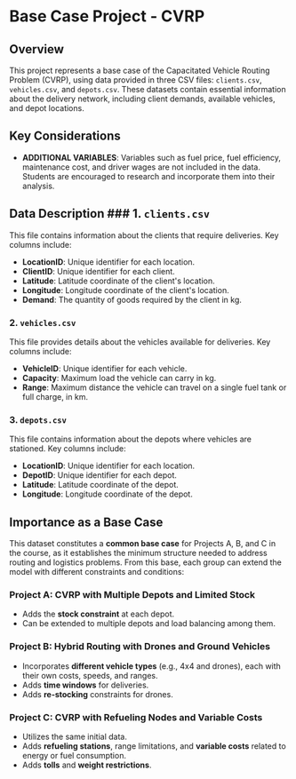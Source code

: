 # Base Case Project - CVRP

## Overview

This project represents a base case of the Capacitated Vehicle Routing Problem (CVRP), using data provided in three CSV files: `clients.csv`, `vehicles.csv`, and `depots.csv`. These datasets contain essential information about the delivery network, including client demands, available vehicles, and depot locations.

## Key Considerations

- **ADDITIONAL VARIABLES**: Variables such as fuel price, fuel efficiency, maintenance cost, and driver wages are not included in the data. Students are encouraged to research and incorporate them into their analysis.

## Data Description ### 1. `clients.csv`

This file contains information about the clients that require deliveries. Key columns include:

- **LocationID**: Unique identifier for each location.
- **ClientID**: Unique identifier for each client.
- **Latitude**: Latitude coordinate of the client's location.
- **Longitude**: Longitude coordinate of the client's location.
- **Demand**: The quantity of goods required by the client in kg.

### 2. `vehicles.csv`

This file provides details about the vehicles available for deliveries. Key columns include:

- **VehicleID**: Unique identifier for each vehicle.
- **Capacity**: Maximum load the vehicle can carry in kg.
- **Range**: Maximum distance the vehicle can travel on a single fuel tank or full charge, in km.

### 3. `depots.csv`

This file contains information about the depots where vehicles are stationed. Key columns include:

- **LocationID**: Unique identifier for each location.
- **DepotID**: Unique identifier for each depot.
- **Latitude**: Latitude coordinate of the depot.
- **Longitude**: Longitude coordinate of the depot.

## Importance as a Base Case

This dataset constitutes a **common base case** for Projects A, B, and C in the course, as it establishes the minimum structure needed to address routing and logistics problems. From this base, each group can extend the model with different constraints and conditions:

### Project A: CVRP with Multiple Depots and Limited Stock

- Adds the **stock constraint** at each depot.
- Can be extended to multiple depots and load balancing among them.

### Project B: Hybrid Routing with Drones and Ground Vehicles

- Incorporates **different vehicle types** (e.g., 4x4 and drones), each with their own costs, speeds, and ranges.
- Adds **time windows** for deliveries.
- Adds **re-stocking** constraints for drones.

### Project C: CVRP with Refueling Nodes and Variable Costs

- Utilizes the same initial data.
- Adds **refueling stations**, range limitations, and **variable costs** related to energy or fuel consumption.
- Adds **tolls** and **weight restrictions**.
